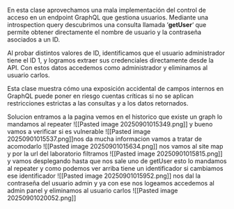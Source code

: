 En esta clase aprovechamos una mala implementación del control de acceso en un endpoint GraphQL que gestiona usuarios. Mediante una introspection query descubrimos una consulta llamada ‘**getUser**‘ que permite obtener directamente el nombre de usuario y la contraseña asociados a un ID.

Al probar distintos valores de ID, identificamos que el usuario administrador tiene el ID 1, y logramos extraer sus credenciales directamente desde la API. Con estos datos accedemos como administrador y eliminamos al usuario carlos.

Esta clase muestra cómo una exposición accidental de campos internos en GraphQL puede poner en riesgo cuentas críticas si no se aplican restricciones estrictas a las consultas y a los datos retornados.

Solucion
entramos a la pagina vemos en el historico que existe un graph lo mandamos al repeater
![[Pasted image 20250901015349.png]]
y bueno vamos a verificar si es vulnerable 
![[Pasted image 20250901015537.png]]nos da mucha informacion vamos a tratar de acomodarlo
![[Pasted image 20250901015634.png]]
nos vamos al site map y por la url del laboratorio filtramos
![[Pasted image 20250901015815.png]]
y vamos desplegando hasta que nos sale uno de getUser esto lo mandamos al repeater
y como podemos ver arriba tiene un identificador si cambiamos ese identificador
![[Pasted image 20250901015952.png]]
nos dal la contraseña del usuario admin
y ya con ese nos logeamos accedemos al admin panel y eliminamos al usuario carlos
![[Pasted image 20250901020052.png]]

